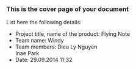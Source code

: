 ### This is the cover page of your document

List here the following details:
* Project title, name of the product:
Flying Note
* Team name:
Windy
* Team members:
Dieu Ly Nguyen <br/>
Inae Park
* Date:
29.09.2014 11:32

